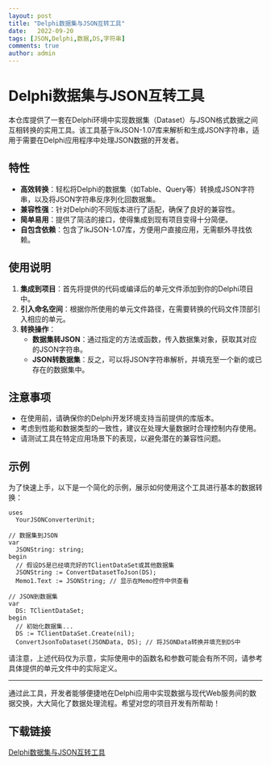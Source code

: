 ```yaml
---
layout: post
title: "Delphi数据集与JSON互转工具"
date:   2022-09-20
tags: [JSON,Delphi,数据,DS,字符串]
comments: true
author: admin
---
```

# Delphi数据集与JSON互转工具

本仓库提供了一套在Delphi环境中实现数据集（Dataset）与JSON格式数据之间互相转换的实用工具。该工具基于lkJSON-1.07库来解析和生成JSON字符串，适用于需要在Delphi应用程序中处理JSON数据的开发者。

## 特性
- **高效转换**：轻松将Delphi的数据集（如Table、Query等）转换成JSON字符串，以及将JSON字符串反序列化回数据集。
- **兼容性强**：针对Delphi的不同版本进行了适配，确保了良好的兼容性。
- **简单易用**：提供了简洁的接口，使得集成到现有项目变得十分简便。
- **自包含依赖**：包含了lkJSON-1.07库，方便用户直接应用，无需额外寻找依赖。

## 使用说明
1. **集成到项目**：首先将提供的代码或编译后的单元文件添加到你的Delphi项目中。
2. **引入命名空间**：根据你所使用的单元文件路径，在需要转换的代码文件顶部引入相应的单元。
3. **转换操作**：
   - **数据集转JSON**：通过指定的方法或函数，传入数据集对象，获取其对应的JSON字符串。
   - **JSON转数据集**：反之，可以将JSON字符串解析，并填充至一个新的或已存在的数据集中。

## 注意事项
- 在使用前，请确保你的Delphi开发环境支持当前提供的库版本。
- 考虑到性能和数据类型的一致性，建议在处理大量数据时合理控制内存使用。
- 请测试工具在特定应用场景下的表现，以避免潜在的兼容性问题。

## 示例
为了快速上手，以下是一个简化的示例，展示如何使用这个工具进行基本的数据转换：

```delphi
uses
  YourJSONConverterUnit;

// 数据集到JSON
var
  JSONString: string;
begin
  // 假设DS是已经填充好的TClientDataSet或其他数据集
  JSONString := ConvertDatasetToJson(DS);
  Memo1.Text := JSONString; // 显示在Memo控件中供查看
  
// JSON到数据集
var
  DS: TClientDataSet;
begin
  // 初始化数据集...
  DS := TClientDataSet.Create(nil);
  ConvertJsonToDataset(JSONData, DS); // 将JSONData转换并填充到DS中
```

请注意，上述代码仅为示意，实际使用中的函数名和参数可能会有所不同，请参考具体提供的单元文件中的实际定义。

---

通过此工具，开发者能够便捷地在Delphi应用中实现数据与现代Web服务间的数据交换，大大简化了数据处理流程。希望对您的项目开发有所帮助！

## 下载链接

[Delphi数据集与JSON互转工具](https://pan.quark.cn/s/add864f3d4e6)